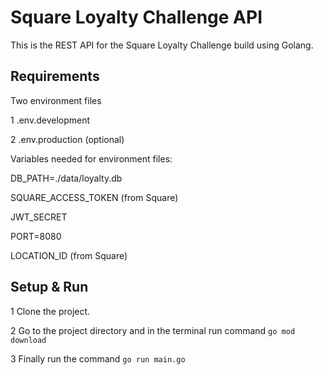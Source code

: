 
# Square Loyalty Challenge API
This is the REST API for the Square Loyalty Challenge build using Golang.




## Requirements
Two environment files

 1 .env.development

 2 .env.production (optional)

Variables needed for environment files:

DB_PATH=./data/loyalty.db

SQUARE_ACCESS_TOKEN (from Square)

JWT_SECRET

PORT=8080

LOCATION_ID (from Square)


## Setup & Run

1 Clone the project.

2 Go to the project directory and in the terminal run command `go mod download`

3 Finally run the command `go run main.go`